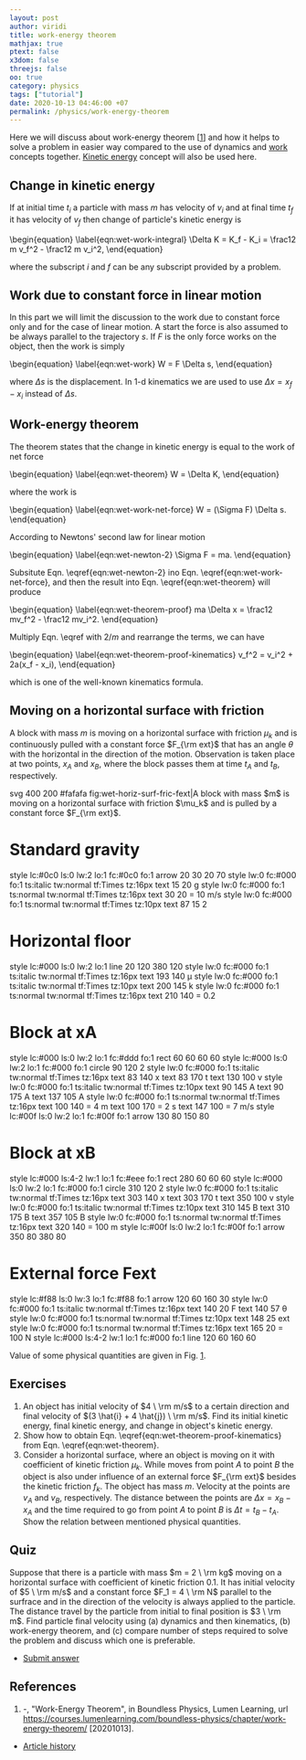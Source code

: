 ```yaml
---
layout: post
author: viridi
title: work-energy theorem
mathjax: true
ptext: false
x3dom: false
threejs: false
oo: true
category: physics
tags: ["tutorial"]
date: 2020-10-13 04:46:00 +07
permalink: /physics/work-energy-theorem
---
```

Here we will discuss about work-energy theorem [[1](#ref1)] and how it helps to solve a problem in easier way compared to the use of dynamics and [work](work) concepts together. [Kinetic energy](kinetic-energy) concept will also be used here.

## Change in kinetic energy
If at initial time $t_i$ a particle with mass $m$ has velocity of $v_i$ and at final time $t_f$ it has velocity of $v_f$ then change of particle's kinetic energy is

\begin{equation}
\label{eqn:wet-work-integral}
\Delta K = K_f - K_i = \frac12 m v_f^2 - \frac12 m v_i^2,
\end{equation}

where the subscript $i$ and $f$ can be any subscript provided by a problem.


## Work due to constant force in linear motion
In  this part we will limit the discussion to the work due to constant force only and for the case of linear motion. A start the force is also assumed to be always parallel to the trajectory $s$. If $F$ is the only force works on the object, then the work is simply

\begin{equation}
\label{eqn:wet-work}
W = F \Delta s,
\end{equation}

where $\Delta s$ is the displacement. In 1-d kinematics we are used to use $\Delta x = x_f - x_i$ instead of $\Delta s$.


## Work-energy theorem
The theorem states that the change in kinetic energy is equal to the work of net force

\begin{equation}
\label{eqn:wet-theorem}
W = \Delta K,
\end{equation}

where the work is

\begin{equation}
\label{eqn:wet-work-net-force}
W = (\Sigma F) \Delta s.
\end{equation}

According to Newtons' second law for linear motion

\begin{equation}
\label{eqn:wet-newton-2}
\Sigma F = ma.
\end{equation}

Subsitute Eqn. \eqref{eqn:wet-newton-2} ino Eqn. \eqref{eqn:wet-work-net-force}, and then the result into Eqn. \eqref{eqn:wet-theorem} will produce

\begin{equation}
\label{eqn:wet-theorem-proof}
ma \Delta x = \frac12 mv_f^2 - \frac12 mv_i^2.
\end{equation}

Multiply Eqn. \eqref with $2/m$ and rearrange the terms, we can have

\begin{equation}
\label{eqn:wet-theorem-proof-kinematics}
v_f^2 = v_i^2 + 2a(x_f - x_i),
\end{equation}

which is one of the well-known kinematics formula.


## Moving on a horizontal surface with friction
A block with mass $m$ is moving on a horizontal surface with friction $\mu_k$ and is continuously pulled with a constant force $F_{\rm ext}$ that has an angle $\theta$ with the horizontal in the direction of the motion. Observation is taken place at two points, $x_A$ and $x_B$, where the block passes them at time $t_A$ and $t_B$, respectively.

<oo>
svg 400 200 #fafafa fig:wet-horiz-surf-fric-fext|A block with mass $m$ is moving on a horizontal surface with friction $\mu_k$ and is pulled by a constant force $F_{\rm ext}$.

# Standard gravity
style lc:#0c0 ls:0 lw:2 lo:1 fc:#0c0 fo:1
arrow 20 30 20 70
style lw:0 fc:#000 fo:1 ts:italic tw:normal tf:Times tz:16px
text 15 20 g
style lw:0 fc:#000 fo:1 ts:normal tw:normal tf:Times tz:16px
text 30 20 = 10 m/s
style lw:0 fc:#000 fo:1 ts:normal tw:normal tf:Times tz:10px
text 87 15 2

# Horizontal floor
style lc:#000 ls:0 lw:2 lo:1
line 20 120 380 120
style lw:0 fc:#000 fo:1 ts:italic tw:normal tf:Times tz:16px
text 193 140 &mu;
style lw:0 fc:#000 fo:1 ts:italic tw:normal tf:Times tz:10px
text 200 145 k
style lw:0 fc:#000 fo:1 ts:normal tw:normal tf:Times tz:16px
text 210 140 = 0.2

# Block at xA
style lc:#000 ls:0 lw:2 lo:1 fc:#ddd fo:1
rect 60 60 60 60
style lc:#000 ls:0 lw:2 lo:1 fc:#000 fo:1
circle 90 120 2
style lw:0 fc:#000 fo:1 ts:italic tw:normal tf:Times tz:16px
text 83 140 x
text 83 170 t
text 130 100 v
style lw:0 fc:#000 fo:1 ts:italic tw:normal tf:Times tz:10px
text 90 145 A
text 90 175 A
text 137 105 A
style lw:0 fc:#000 fo:1 ts:normal tw:normal tf:Times tz:16px
text 100 140 = 4 m
text 100 170 = 2 s
text 147 100 = 7 m/s
style lc:#00f ls:0 lw:2 lo:1 fc:#00f fo:1
arrow 130 80 150 80

# Block at xB
style lc:#000 ls:4-2 lw:1 lo:1 fc:#eee fo:1
rect 280 60 60 60
style lc:#000 ls:0 lw:2 lo:1 fc:#000 fo:1
circle 310 120 2
style lw:0 fc:#000 fo:1 ts:italic tw:normal tf:Times tz:16px
text 303 140 x
text 303 170 t
text 350 100 v
style lw:0 fc:#000 fo:1 ts:italic tw:normal tf:Times tz:10px
text 310 145 B
text 310 175 B
text 357 105 B
style lw:0 fc:#000 fo:1 ts:normal tw:normal tf:Times tz:16px
text 320 140 = 100 m
style lc:#00f ls:0 lw:2 lo:1 fc:#00f fo:1
arrow 350 80 380 80

# External force Fext
style lc:#f88 ls:0 lw:3 lo:1 fc:#f88 fo:1
arrow 120 60 160 30
style lw:0 fc:#000 fo:1 ts:italic tw:normal tf:Times tz:16px
text 140 20 F
text 140 57 &theta;
style lw:0 fc:#000 fo:1 ts:normal tw:normal tf:Times tz:10px
text 148 25 ext
style lw:0 fc:#000 fo:1 ts:normal tw:normal tf:Times tz:16px
text 165 20 = 100 N
style lc:#000 ls:4-2 lw:1 lo:1 fc:#000 fo:1
line 120 60 160 60
</oo>

Value of some physical quantities are given in Fig. <a href="#fig:wet-horiz-surf-fric-fext">1</a>.


## Exercises
1. An object has initial velocity of $4 \ \rm m/s$ to a certain direction and final velocity of $(3 \hat{i} + 4 \hat{j}) \ \rm m/s$. Find its initial kinetic energy, final kinetic energy, and change in object's kinetic energy.
2. Show how to obtain Eqn. \eqref{eqn:wet-theorem-proof-kinematics} from Eqn. \eqref{eqn:wet-theorem}.
3. Consider a horizontal surface, where an object is moving on it with coefficient of kinetic friction $\mu_k$. While moves from point $A$ to point $B$ the object is also under influence of an external force $F_{\rm ext}$ besides the kinetic friction $f_k$. The object has mass $m$. Velocity at the points are $v_A$ and $v_B$, respectively. The distance between the points are $\Delta x = x_B - x_A$ and the time required to go from point $A$ to point $B$ is $\Delta t = t_B - t_A$. Show the relation between mentioned physical quantities.


## Quiz
Suppose that there is a particle with mass $m = 2 \ \rm kg$ moving on a horizontal surface with coefficient of kinetic friction 0.1. It has initial velocity of $5 \ \rm m/s$ and a constant force $F_1 = 4 \ \rm N$ parallel to the surfrace and in the direction of the velocity is always applied to the particle. The distance travel by the particle from initial to final position is $3 \ \rm m$. Find particle final velocity using (a) dynamics and then kinematics, (b) work-energy theorem, and (c) compare number of steps required to solve the problem and discuss which one is preferable.

+ [Submit answer](https://forms.office.com/Pages/ResponsePage.aspx?id=gxFu22VMXECCznzVP6bp3NGUp4ijN01Ks-VZMpTE-hpUN1VJQVRKMTNXNlM4TUwwMkxWMTJQTFZFVC4u)


## References
1. <a name="ref1"></a>-, "Work-Energy Theorem", in Boundless Physics, Lumen Learning, url <https://courses.lumenlearning.com/boundless-physics/chapter/work-energy-theorem/> [20201013].

+ [Article history](https://github.com/butiran/butiran.github.io/commits/master/_posts/phys/2020-10-13-work-energy-theorem.md)

